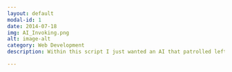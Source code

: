 ```yaml
---
layout: default
modal-id: 1
date: 2014-07-18
img: AI_Invoking.png
alt: image-alt
category: Web Development
description: Within this script I just wanted an AI that patrolled left and right, the object this was attached to was symmetrical so it didnt need to turn or rotate to face the way it was going, we simply wanted it to move one way and then after a brief delay we wanted it to move in the opposite direction.

---
```

